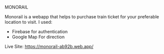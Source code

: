 MONORAIL

Monorail is a webapp that helps to purchase train ticket for your preferable location to visit. I used:

- Firebase for authentication
- Google Map For direction

Live Site: https://monorail-ab92b.web.app/
